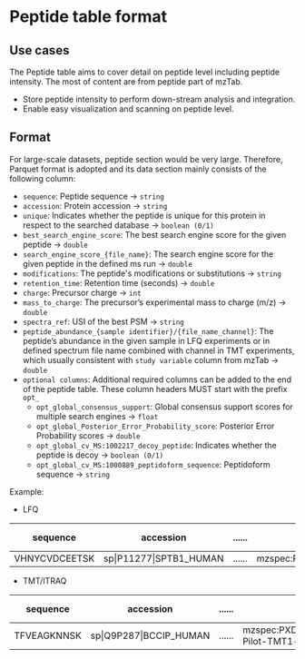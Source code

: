 # Peptide table format

## Use cases

The Peptide table aims to cover detail on peptide level including peptide intensity. The most of content are from peptide part of mzTab.

- Store peptide intensity to perform down-stream analysis and integration.
- Enable easy visualization and scanning on peptide level.

## Format

For large-scale datasets, peptide section would be very large. Therefore, Parquet format is adopted and its data section mainly consists of the following column:

- `sequence`: Peptide sequence -> `string`
- `accession`: Protein accession -> `string`
- `unique`: Indicates whether the peptide is unique for this protein in respect to the searched database -> `boolean (0/1)`
- `best_search_engine_score`: The best search engine score for the given peptide -> `double`
- `search_engine_score_{file_name}`: The search engine score for the given peptide in the defined ms run -> `double`
- `modifications`: The peptide's modifications or substitutions -> `string`
- `retention_time`: Retention time (seconds) -> `double`
- `charge`: Precursor charge -> `int`
- `mass_to_charge`: The precursor’s experimental mass to charge (m/z) -> `double`
- `spectra_ref`: USI of the best PSM -> `string`
- `peptide_abundance_{sample identifier}/{file_name_channel}`: The peptide’s abundance in the given sample in LFQ experiments or in defined spectrum file name combined with channel in TMT experiments, which usually consistent with `study variable` column from mzTab -> `double`
- `optional columns`: Additional required columns can be added to the end of the peptide table. These column headers MUST start with the prefix `opt_`
  - `opt_global_consensus_support`: Global consensus support scores for multiple search engines -> `float`
  - `opt_global_Posterior_Error_Probability_score`: Posterior Error Probability scores -> `double`
  - `opt_global_cv_MS:1002217_decoy_peptide`: Indicates whether the peptide is decoy -> `boolean (0/1)`
  - `opt_global_cv_MS:1000889_peptidoform_sequence`: Peptidoform sequence -> `string`

Example:

- LFQ

| sequence | accession | ...... | spectra_ref | peptide_abundance_PXD002854-Sample-Erythrocytes-1 | peptide_abundance_PXD002854-Sample-Erythrocytes-2 |
| --------------- | -- | -- | ------ | ---------- | ---------- |
|VHNYCVDCEETSK | sp\|P11277\|SPTB1_HUMAN | ......   | mzspec:PXD002854:20141201_qEp2_LC11_PhGe_SA_4_49_10_1:scan:3541 | 14837130 | 0 |

- TMT/ITRAQ

| sequence | accession | ...... | spectra_ref | peptide_abundance_20150820_Haura-Pilot-TMT1-bRPLC01-1_TMT126 | peptide_abundance_20150820_Haura-Pilot-TMT1\-bRPLC01-1_TMT127 |
| --------------- | -- | -- | ------ | ---------- | ---------- |
| TFVEAGKNNSK | sp\|Q9P287\|BCCIP_HUMAN | ...... | mzspec:PXD004683:20150820_Haura-Pilot-TMT1-bRPLC01-1:scan:31 | 137571.703125  | NA |